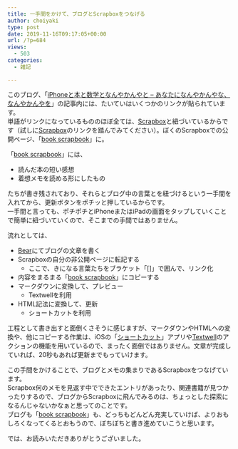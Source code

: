 ```yaml
---
title: 一手間をかけて、ブログとScrapboxをつなげる
author: choiyaki
type: post
date: 2019-11-16T09:17:05+00:00
url: /?p=684
views:
  - 503
categories:
  - 雑記

---
```

このブログ、「[iPhoneと本と数学となんやかんやと – あなたになんやかんやな、なんやかんやを][1]」の記事内には、たいていはいくつかのリンクが貼られています。  
単語がリンクになっているもののほぼ全ては、[Scrapbox][2]と紐づいているからです（試しに[Scrapbox][2]のリンクを踏んでみてください）。ぼくのScrapboxでの公開ページ、「[book scrapbook][3]」に。

「[book scrapbook][3]」には、

  * 読んだ本の短い感想
  * 着想メモを読める形にしたもの

たちが書き残されており、それらとブログ中の言葉とを紐づけるという一手間を入れてから、更新ボタンをポチッと押しているからです。  
一手間と言っても、ポチポチとiPhoneまたはiPadの画面をタップしていくことで簡単に紐づいていくので、そこまでの手間ではありません。

流れとしては、

  * [Bear][4]にてブログの文章を書く
  * Scrapboxの自分の非公開ページに転記する 
      * ここで、きになる言葉たちをブラケット「[]」で囲んで、リンク化
  * 内容をまるまる「[book scrapbook][3]」にコピーする
  * マークダウンに変換して、プレビュー 
      * Textwellを利用
  * HTML記法に変換して、更新 
      * ショートカットを利用

工程として書き出すと面倒くさそうに感じますが、マークダウンやHTMLへの変換や、他にコピーする作業は、iOSの「[ショートカット][5]」アプリや[Textwell][6]のアクションの機能を用いているので、まったく面倒ではありません。文章が完成していれば、20秒もあれば更新までもっていけます。

この手間をかけることで、ブログとメモの集まりであるScrapboxをつなげています。  
Scrapbox何のメモを見返す中でできたエントリがあったり、関連書籍が見つかったりするので、ブログからScrapboxに飛んでみるのは、ちょっとした探索になるんじゃないかなぁと思ってのことです。  
ブログも「[book scrapbook][3]」も、どっちもどんどん充実していけば、よりおもしろくなってくるとおもうので、ぼちぼちと書き進めていこうと思います。

では、お読みいただきありがとうございました。

 [1]: https://choiyaki.com/
 [2]: https://scrapbox.io/choiyaki-hondana/Scrapbox
 [3]: https://scrapbox.io/choiyaki-hondana/
 [4]: https://scrapbox.io/choiyaki-hondana/Bear
 [5]: https://scrapbox.io/choiyaki-hondana/%E3%82%B7%E3%83%A7%E3%83%BC%E3%83%88%E3%82%AB%E3%83%83%E3%83%88
 [6]: https://scrapbox.io/choiyaki-hondana/Textwell